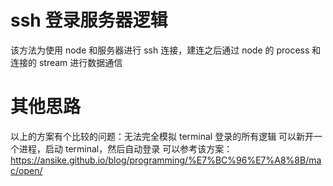 # ssh 登录服务器逻辑

该方法为使用 node 和服务器进行 ssh 连接，建连之后通过 node 的 process 和连接的 stream 进行数据通信

# 其他思路

以上的方案有个比较的问题：无法完全模拟 terminal 登录的所有逻辑
可以新开一个进程，启动 terminal，然后自动登录
可以参考该方案：https://ansike.github.io/blog/programming/%E7%BC%96%E7%A8%8B/mac/open/